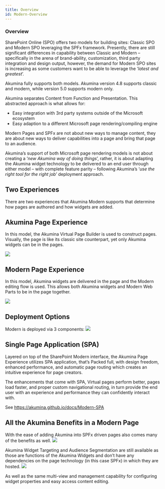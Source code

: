 ```yaml
---
title: Overview
id: Modern-Overview
---
```



### Overview

SharePoint Online (SPO) offers two models for building sites: Classic SPO and Modern SPO leveraging the SPFx framework. Presently, there are still significant differences in capability between Classic and Modern – specifically in the arena of brand-ability, customization, third party integration and design output, however, the demand for Modern SPO sites is increasing as some customers want to be able to leverage the ‘*latest and greatest*’. 

Akumina fully supports both models. Akumina version 4.8 supports classic and modern, while version 5.0 supports modern only. 

Akumina separates Content from Function and Presentation. This abstracted approach is what allows for: 
* Easy integration with 3rd party systems outside of the Microsoft ecosystem 
* Easy adaption to a different Microsoft page rendering/compiling engine 

Modern Pages and SPFx are not about new ways to manage content, they are about new ways to deliver capabilities into a page and bring that page to an audience. 

Akumina’s support of both Microsoft page rendering models is not about creating a ‘*new Akumina way of doing things*’, rather, it is about adapting the Akumina widget technology to be delivered to an end user through either model – with complete feature parity – following Akumina’s ‘*use the right tool for the right job*’ deployment approach. 

## Two Experiences 

There are two experiences that Akumina Modern supports that determine how pages are authored and how widgets are added. 

## Akumina Page Experience 

In this model, the Akumina Virtual Page Builder is used to construct pages. Visually, the page is like its classic site counterpart, yet only Akumina widgets can be in the pages.

![](https://akuminadownloads.blob.core.windows.net/wiki/AkuminaDev/modern_spa.png )

## Modern Page Experience 

In this model, Akumina widgets are delivered in the page and the Modern editing flow is used. This allows both Akumina widgets and Modern Web Parts to be in the page together.  

![](https://akuminadownloads.blob.core.windows.net/wiki/AkuminaDev/modern_sharepoint_experience.png)


## Deployment Options

Modern is deployed via 3 components:
![](https://akuminadownloads.blob.core.windows.net/wiki/AkuminaDev/modern_deploymentoptions.png)

## Single Page Application (SPA)

Layered on top of the SharePoint Modern interface, the Akumina Page Experience utilizes SPA application, that’s Packed full, with design freedom, enhanced performance, and automatic page routing which creates an intuitive experience for page creators.  

The enhancements that come with SPA, Virtual pages perform better, pages load faster, and proper custom navigational routing, in turn provide the end user with an experience and performance they can confidently interact with.  

See https://akumina.github.io/docs/Modern-SPA

## All the Akumina Benefits in a Modern Page
With the ease of adding Akumina into SPFx driven pages also comes many of the benefits as well.
![](https://community.akumina.com/wp-content/uploads/2019/06/SPFxoutput_789x718.png)

Akumina Widget Targeting and Audience Segmentation are still available as those are functions of the Akumina Widgets and don’t have any dependencies on the page technology (in this case SPFx) in which they are hosted.
![](https://community.akumina.com/wp-content/uploads/2019/06/widgetedit.png)

As well as the same multi-view and management capability for configuring widget properties and easy access content editing.
